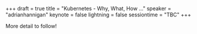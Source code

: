 +++
draft = true
title = "Kubernetes - Why, What, How ..."
speaker = "adrianhannigan"
keynote = false
lightning = false
sessiontime = "TBC"
+++

More detail to follow!